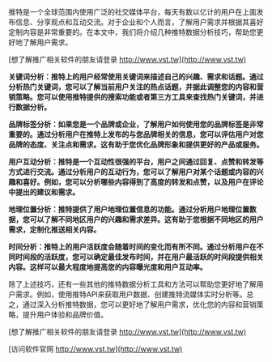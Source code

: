 推特是一个全球范围内使用广泛的社交媒体平台，每天有数以亿计的用户在上面发布信息、分享观点和互动交流。对于企业和个人而言，了解用户需求并根据其喜好定制内容是非常重要的。在本文中，我们将介绍几种推特数据分析技巧，帮助您更好地了解用户需求。

[想了解推广相关软件的朋友请登录 http://www.vst.tw](http://www.vst.tw)

**关键词分析：推特上的用户经常使用关键词来描述自己的兴趣、需求和话题。通过分析热门关键词，您可以了解当前用户关注的热点话题，并据此调整您的内容和营销策略。您可以使用推特提供的搜索功能或者第三方工具来查找热门关键词，并进行数据分析。**

**品牌标签分析：如果您是一个品牌或企业，了解用户如何使用您的品牌标签是非常重要的。通过分析用户在推特上发布的与您品牌相关的信息，您可以评估用户对您品牌的态度、关注点和需求。这有助于您优化品牌形象和提供更好的产品或服务。**

**用户互动分析：推特是一个互动性很强的平台，用户之间通过回复、点赞和转发等方式进行交流。通过分析用户的互动行为，您可以了解用户对某个话题或内容的兴趣和喜好。例如，您可以分析哪些内容得到了高度的转发和点赞，以及用户在评论中提出的建议和需求。**

**地理位置分析：推特提供了用户地理位置信息的功能。通过分析用户地理位置数据，您可以了解不同地区用户的兴趣和需求差异。这有助于您根据不同地区的用户需求，定制化推送相关内容。**

**时间分析：推特上的用户活跃度会随着时间的变化而有所不同。通过分析用户在不同时间段的活跃度，您可以确定最佳发布时间，并在用户最活跃的时间段提供相关内容。这样可以最大程度地提高您的内容曝光度和用户互动率。**

除了上述技巧，还有一些其他的推特数据分析工具和方法可以帮助您更好地了解用户需求。例如，使用推特API来获取用户数据、创建推特流媒体实时分析等。总之，通过深入分析推特数据，您可以更好地了解用户需求，优化您的内容和营销策略，提升用户体验和品牌价值。

[想了解推广相关软件的朋友请登录 http://www.vst.tw](http://www.vst.tw)


[访问软件官网 http://www.vst.tw](http://www.vst.tw)
